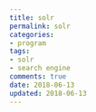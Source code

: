 ```yaml
---
title: solr
permalink: solr
categories:
- program
tags: 
- solr
- search engine
comments: true
date: 2018-06-13
updated: 2018-06-13
---
```



